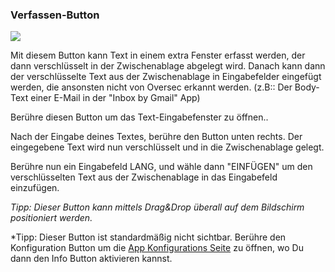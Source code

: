<a name="button_compose"></a>
### Verfassen-Button
<div class="buttoncircle"><img src="/buttons/ic_create_black_24dp.png"></img></div>

Mit diesem Button kann Text in einem extra Fenster erfasst werden, der dann verschlüsselt in der Zwischenablage abgelegt wird.
Danach kann dann der verschlüsselte Text aus der Zwischenablage in Eingabefelder eingefügt werden, die ansonsten nicht von Oversec erkannt werden.
(z.B:: Der Body-Text einer E-Mail in der  "Inbox by Gmail" App)

Berühre diesen Button um das Text-Eingabefenster zu öffnen.. 

<a name="compose_encrypt_button"></a>
Nach der Eingabe deines Textes, berühre den Button unten rechts. Der eingegebene Text wird nun verschlüsselt und in die Zwischenablage gelegt.

<a name="paste_clipboard"></a>
Berühre nun ein Eingabefeld LANG, und wähle dann "EINFÜGEN" um den verschlüsselten Text aus der Zwischenablage in das Eingabefeld einzufügen.

*Tipp: Dieser Button kann mittels Drag&Drop überall auf dem Bildschirm positioniert werden.*

*Tipp: Dieser Button ist standardmäßig nicht sichtbar. Berühre den Konfiguration Button um die [App Konfigurations Seite](/setup/per-app-config/) zu öffnen, wo Du dann den Info Button aktivieren kannst. 
